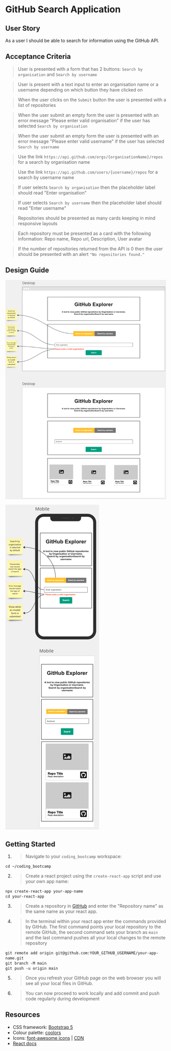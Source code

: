 # GitHub Search Application

## User Story

As a user I should be able to search for information using the GitHub API.

## Acceptance Criteria

> User is presented with a form that has 2 buttons: `Search by organisation` and `Search by username`

> User is present with a text input to enter an organisation name or a username depending on which button they have clicked on

> When the user clicks on the `Submit` button the user is presented with a list of repositories

> When the user submit an empty form the user is presented with an error message "Please enter valid organisation" if the user has selected `Search by organisation`

> When the user submit an empty form the user is presented with an error message "Please enter valid username" if the user has selected `Search by username`

> Use the link `https://api.github.com/orgs/{organisationName}/repos` for a search by organisation name

> Use the link `https://api.github.com/users/{username}/repos` for a search by username name

> If user selects `Search by organisation` then the placeholder label should read "Enter organisation"

> If user selects `Search by username` then the placeholder label should read "Enter username"

> Repositories should be presented as many cards keeping in mind responsive layouts

> Each repository must be presented as a card with the following information: Repo name, Repo url, Description, User avatar

> If the number of repositories returned from the API is 0 then the user should be presented with an alert `"No repositories found."`

## Design Guide

![desktop design guide](./desktop-design.png)

![mobile design guide](./mobile-design.png)

## Getting Started

1. > Navigate to your `coding_bootcamp` workspace:

```
cd ~/coding_bootcamp
```

2. > Create a react project using the `create-react-app` script and use your own app name:

```
npx create-react-app your-app-name
cd your-react-app
```

3. > Create a repository in [GitHub](https://github.com/new) and enter the "Repository name" as the same name as your react app.

4. > In the terminal within your react app enter the commands provided by GitHub. The first command points your local repository to the remote GitHub, the second command sets your branch as `main` and the last command pushes all your local changes to the remote repository

```
git remote add origin git@github.com:YOUR_GITHUB_USERNAME/your-app-name.git
git branch -M main
git push -u origin main
```

5. > Once you refresh your GitHub page on the web browser you will see all your local files in GitHub.

6. > You can now proceed to work locally and add commit and push code regularly during development

## Resources

- CSS framework: [Bootstrap 5](https://getbootstrap.com/docs/5.3/getting-started/introduction/)
- Colour palette: [coolors](https://coolors.co/)
- Icons: [font-awesome icons](https://fontawesome.com/icons) | [CDN](https://cdnjs.com/libraries/font-awesome)
- [React docs](https://beta.reactjs.org/)

